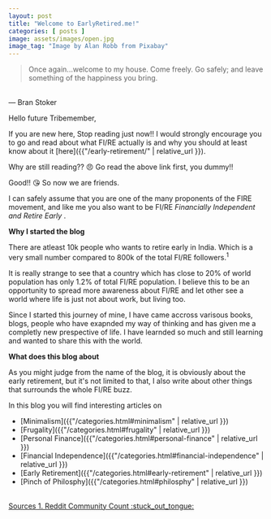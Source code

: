 ```yaml
---
layout: post
title: "Welcome to EarlyRetired.me!"
categories: [ posts ]
image: assets/images/open.jpg
image_tag: "Image by Alan Robb from Pixabay"
---
```


> Once again...welcome to my house. Come freely. Go safely; and leave something of the happiness you bring.
<br>
— Bran Stoker
<br>

Hello future Tribemember,


If you are new here, Stop reading just now!! I would strongly encourage you to go and read about what FI/RE actually is and why you should at least know about it [here]({{"/early-retirement/" | relative_url }}).

Why are still reading?? :angry: Go read the above link first, you dummy!!

Good!! :kissing_heart: So now we are friends.

I can safely assume that you are one of the many proponents of the FIRE movement, and like me you also want to be FI/RE *Financially Independent and Retire Early* .

**Why I started the blog**

There are atleast 10k people who wants to retire early in India. Which is a very small number compared to 800k of the total FI/RE followers.<sup>1</sup>

It is really strange to see that a country which has close to 20% of world population has only 1.2% of total FI/RE population. I believe this to be an opportunity to spread more awareness about FI/RE and let other see a world where life is just not about work, but living too.

Since I started this journey of mine, I have came accross varisous books, blogs, people who have exapnded my way of thinking and has given me a completly new prespective of life. I have learnded so much and still learning and wanted to share this with the world.

**What does this blog about**

As you might judge from the name of the blog, it is obviously about the early retirement, but it's  not limited to that, I also write about other things that surrounds the whole FI/RE buzz.

In this blog you will find interesting articles on 

* [Minimalism]({{"/categories.html#minimalism" | relative_url }})
* [Frugality]({{"/categories.html#frugality" | relative_url }})
* [Personal Finance]({{"/categories.html#personal-finance" | relative_url }})
* [Financial Independence]({{"/categories.html#financial-independence" | relative_url }})
* [Early Retirement]({{"/categories.html#early-retirement" | relative_url }})
* [Pinch of Philosphy]({{"/categories.html#philosphy" | relative_url }})

<br>
<u>Sources<u>
1. Reddit Community Count :stuck_out_tongue: